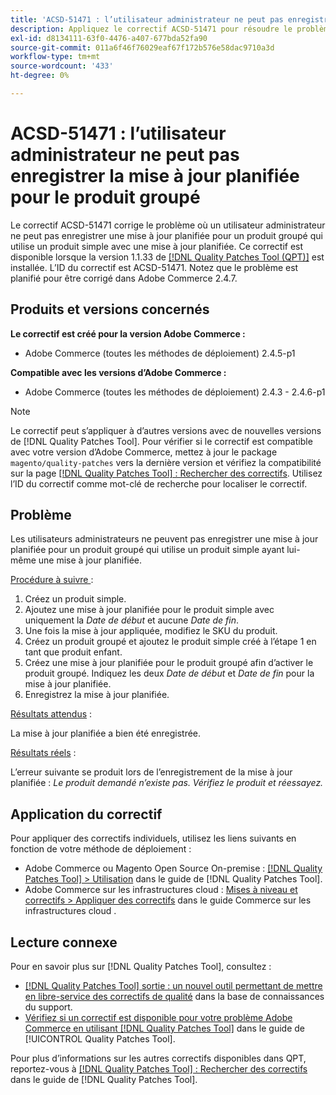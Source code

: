 ```yaml
---
title: 'ACSD-51471 : l’utilisateur administrateur ne peut pas enregistrer la mise à jour planifiée pour le produit groupé'
description: Appliquez le correctif ACSD-51471 pour résoudre le problème d’Adobe Commerce où un utilisateur administrateur ne peut pas enregistrer une mise à jour planifiée pour un produit groupé qui utilise un produit simple avec une mise à jour planifiée.
exl-id: d8134111-63f0-4476-a407-677bda52fa90
source-git-commit: 011a6f46f76029eaf67f172b576e58dac9710a3d
workflow-type: tm+mt
source-wordcount: '433'
ht-degree: 0%

---
```


# ACSD-51471 : l’utilisateur administrateur ne peut pas enregistrer la mise à jour planifiée pour le produit groupé

Le correctif ACSD-51471 corrige le problème où un utilisateur administrateur ne peut pas enregistrer une mise à jour planifiée pour un produit groupé qui utilise un produit simple avec une mise à jour planifiée. Ce correctif est disponible lorsque la version 1.1.33 de [[!DNL Quality Patches Tool (QPT)]](https://experienceleague.adobe.com/fr/docs/commerce-operations/tools/quality-patches-tool/quality-patches-tool-to-self-serve-quality-patches) est installée. L’ID du correctif est ACSD-51471. Notez que le problème est planifié pour être corrigé dans Adobe Commerce 2.4.7.

## Produits et versions concernés

**Le correctif est créé pour la version Adobe Commerce :**

* Adobe Commerce (toutes les méthodes de déploiement) 2.4.5-p1

**Compatible avec les versions d’Adobe Commerce :**

* Adobe Commerce (toutes les méthodes de déploiement) 2.4.3 - 2.4.6-p1

>[!NOTE]
>
>Le correctif peut s’appliquer à d’autres versions avec de nouvelles versions de [!DNL Quality Patches Tool]. Pour vérifier si le correctif est compatible avec votre version d’Adobe Commerce, mettez à jour le package `magento/quality-patches` vers la dernière version et vérifiez la compatibilité sur la page [[!DNL Quality Patches Tool] : Rechercher des correctifs](https://experienceleague.adobe.com/tools/commerce-quality-patches/index.html?lang=fr). Utilisez l’ID du correctif comme mot-clé de recherche pour localiser le correctif.

## Problème

Les utilisateurs administrateurs ne peuvent pas enregistrer une mise à jour planifiée pour un produit groupé qui utilise un produit simple ayant lui-même une mise à jour planifiée.

<u>Procédure à suivre </u> :

1. Créez un produit simple.
1. Ajoutez une mise à jour planifiée pour le produit simple avec uniquement la *Date de début* et aucune *Date de fin*.
1. Une fois la mise à jour appliquée, modifiez le SKU du produit.
1. Créez un produit groupé et ajoutez le produit simple créé à l’étape 1 en tant que produit enfant.
1. Créez une mise à jour planifiée pour le produit groupé afin d’activer le produit groupé. Indiquez les deux *Date de début* et *Date de fin* pour la mise à jour planifiée.
1. Enregistrez la mise à jour planifiée.

<u>Résultats attendus</u> :

La mise à jour planifiée a bien été enregistrée.

<u>Résultats réels</u> :

L’erreur suivante se produit lors de l’enregistrement de la mise à jour planifiée : *Le produit demandé n’existe pas. Vérifiez le produit et réessayez.*

## Application du correctif

Pour appliquer des correctifs individuels, utilisez les liens suivants en fonction de votre méthode de déploiement :

* Adobe Commerce ou Magento Open Source On-premise : [[!DNL Quality Patches Tool] > Utilisation](/help/tools/quality-patches-tool/usage.md) dans le guide de [!DNL Quality Patches Tool].
* Adobe Commerce sur les infrastructures cloud : [Mises à niveau et correctifs > Appliquer des correctifs](https://experienceleague.adobe.com/docs/commerce-cloud-service/user-guide/develop/upgrade/apply-patches.html?lang=fr) dans le guide Commerce sur les infrastructures cloud .

## Lecture connexe

Pour en savoir plus sur [!DNL Quality Patches Tool], consultez :

* [[!DNL Quality Patches Tool] sortie : un nouvel outil permettant de mettre en libre-service des correctifs de qualité](https://experienceleague.adobe.com/fr/docs/commerce-operations/tools/quality-patches-tool/quality-patches-tool-to-self-serve-quality-patches) dans la base de connaissances du support.
* [Vérifiez si un correctif est disponible pour votre problème Adobe Commerce en utilisant [!DNL Quality Patches Tool]](/help/tools/quality-patches-tool/patches-available-in-qpt/check-patch-for-magento-issue-with-magento-quality-patches.md) dans le guide de [!UICONTROL Quality Patches Tool].


Pour plus d’informations sur les autres correctifs disponibles dans QPT, reportez-vous à [[!DNL Quality Patches Tool] : Rechercher des correctifs](https://experienceleague.adobe.com/tools/commerce-quality-patches/index.html?lang=fr) dans le guide de [!DNL Quality Patches Tool].
